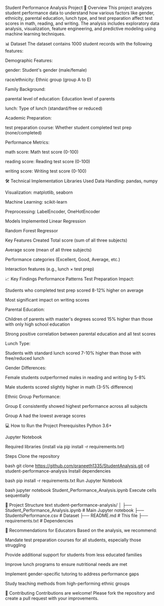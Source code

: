 Student Performance Analysis Project
📌 Overview
This project analyzes student performance data to understand how various factors like gender, ethnicity, parental education, lunch type, and test preparation affect test scores in math, reading, and writing. The analysis includes exploratory data analysis, visualization, feature engineering, and predictive modeling using machine learning techniques.

📊 Dataset
The dataset contains 1000 student records with the following features:

Demographic Features:

gender: Student's gender (male/female)

race/ethnicity: Ethnic group (group A to E)

Family Background:

parental level of education: Education level of parents

lunch: Type of lunch (standard/free or reduced)

Academic Preparation:

test preparation course: Whether student completed test prep (none/completed)

Performance Metrics:

math score: Math test score (0-100)

reading score: Reading test score (0-100)

writing score: Writing test score (0-100)

🛠️ Technical Implementation
Libraries Used
Data Handling: pandas, numpy

Visualization: matplotlib, seaborn

Machine Learning: scikit-learn

Preprocessing: LabelEncoder, OneHotEncoder

Models Implemented
Linear Regression

Random Forest Regressor

Key Features Created
Total score (sum of all three subjects)

Average score (mean of all three subjects)

Performance categories (Excellent, Good, Average, etc.)

Interaction features (e.g., lunch × test prep)

📈 Key Findings
Performance Patterns
Test Preparation Impact:

Students who completed test prep scored 8-12% higher on average

Most significant impact on writing scores

Parental Education:

Children of parents with master's degrees scored 15% higher than those with only high school education

Strong positive correlation between parental education and all test scores

Lunch Type:

Students with standard lunch scored 7-10% higher than those with free/reduced lunch

Gender Differences:

Female students outperformed males in reading and writing by 5-8%

Male students scored slightly higher in math (3-5% difference)

Ethnic Group Performance:

Group E consistently showed highest performance across all subjects

Group A had the lowest average scores

💻 How to Run the Project
Prerequisites
Python 3.6+

Jupyter Notebook

Required libraries (install via pip install -r requirements.txt)

Steps
Clone the repository

bash
git clone https://github.com/praneeth1335/StudentAnalysis.git
cd student-performance-analysis
Install dependencies

bash
pip install -r requirements.txt
Run Jupyter Notebook

bash
jupyter notebook Student_Performance_Analysis.ipynb
Execute cells sequentially

📂 Project Structure
text
student-performance-analysis/
│
├── Student_Performance_Analysis.ipynb  # Main Jupyter notebook
├── StudentsPerformance.csv             # Dataset
├── README.md                          # This file
├── requirements.txt                   # Dependencies

📝 Recommendations for Educators
Based on the analysis, we recommend:

Mandate test preparation courses for all students, especially those struggling

Provide additional support for students from less educated families

Improve lunch programs to ensure nutritional needs are met

Implement gender-specific tutoring to address performance gaps

Study teaching methods from high-performing ethnic groups

🤝 Contributing
Contributions are welcome! Please fork the repository and create a pull request with your improvements.
